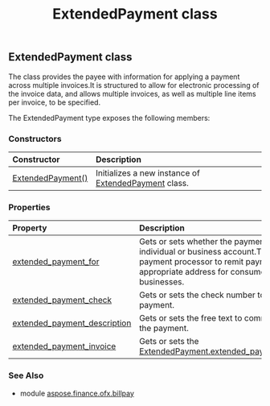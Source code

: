 ﻿---
title: ExtendedPayment class
second_title: Aspose.Finance for Python via .NET API References
description: 
type: docs
weight: 90
url: /python-net/aspose.finance.ofx.billpay/extendedpayment/
is_root: false
---

## ExtendedPayment class

The class provides the payee with information for applying a payment across multiple invoices.It is structured to allow for electronic processing of the invoice data, and allows multiple invoices, as well as multiple line items per invoice, to be specified.



The ExtendedPayment type exposes the following members:

### Constructors
| Constructor | Description |
| :- | :- |
| [ExtendedPayment()](/finance/python-net/aspose.finance.ofx.billpay/extendedpayment/__init__/#) | Initializes a new instance of [ExtendedPayment](/finance/python-net/aspose.finance.ofx.billpay/extendedpayment) class. |


### Properties
| Property | Description |
| :- | :- |
| [extended_payment_for](/finance/python-net/aspose.finance.ofx.billpay/extendedpayment/extended_payment_for) | Gets or sets whether the payment is for an individual or business account.This allows the payment processor to remit payments to the appropriate address for consumers or businesses. |
| [extended_payment_check](/finance/python-net/aspose.finance.ofx.billpay/extendedpayment/extended_payment_check) | Gets or sets the check number to use for this payment. |
| [extended_payment_description](/finance/python-net/aspose.finance.ofx.billpay/extendedpayment/extended_payment_description) | Gets or sets the free text to communicate with the payment. |
| [extended_payment_invoice](/finance/python-net/aspose.finance.ofx.billpay/extendedpayment/extended_payment_invoice) | Gets or sets the [ExtendedPayment.extended_payment_invoice](/finance/python-net/aspose.finance.ofx.billpay/extendedpayment#extended_payment_invoice). |


### See Also

* module [aspose.finance.ofx.billpay](../)
